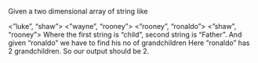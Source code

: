 Given a two dimensional array of string like

  <”luke”, “shaw”>
  <”wayne”, “rooney”>
  <”rooney”, “ronaldo”>
  <”shaw”, “rooney”> 
Where the first string is “child”, second string is “Father”. And given “ronaldo” we have to find his no of grandchildren Here “ronaldo” has 2 grandchildren. So our output should be 2.
